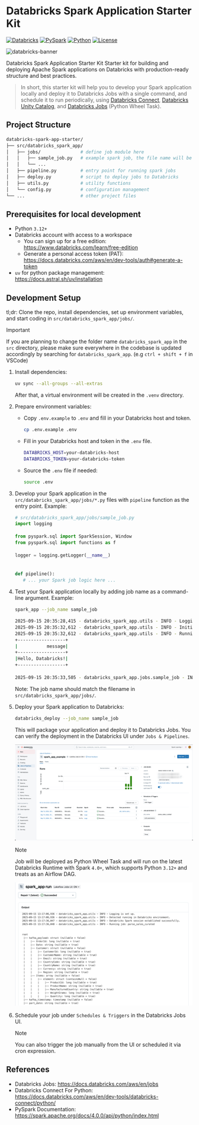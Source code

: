 # Databricks Spark Application Starter Kit

[![Databricks](https://img.shields.io/badge/Databricks-Connect-FF3621?style=for-the-badge&logo=databricks)](https://databricks.com)
[![PySpark](https://img.shields.io/badge/PySpark-4.0+-E25A1C?style=for-the-badge&logo=apachespark)](https://spark.apache.org/)
[![Python](https://img.shields.io/badge/Python-3.12+-3776AB?style=for-the-badge&logo=python)](https://www.python.org/)
[![License](https://img.shields.io/badge/License-MIT-000000?style=for-the-badge&logo=opensourceinitiative)](LICENSE)

![databricks-banner](https://nri-na.com/wp-content/uploads/2025/04/databricks-logo-white-1.png)

Databricks Spark Application Starter Kit Starter kit for building and deploying Apache Spark applications on Databricks with production-ready structure and best practices.

> In short, this starter kit will help you to develop your Spark application locally and deploy it to Databricks Jobs with a single command, and schedule it to run periodically, using [Databricks Connect](https://docs.databricks.com/aws/en/dev-tools/databricks-connect/python/), [Databricks Unity Catalog](https://docs.databricks.com/aws/en/data-governance/unity-catalog), and [Databricks Jobs](https://docs.databricks.com/aws/en/jobs) (Python Wheel Task).

## Project Structure

```bash
databricks-spark-app-starter/
├── src/databricks_spark_app/
│   ├── jobs/               # define job module here
│   │   ├── sample_job.py   # example spark job, the file name will be used as job name
│   │   └── ...             
│   ├── pipeline.py         # entry point for running spark jobs
│   ├── deploy.py           # script to deploy jobs to Databricks
│   ├── utils.py            # utility functions
│   └── config.py           # configuration management
└── ...                     # other project files
```

## Prerequisites for local development

- Python `3.12+`
- Databricks account with access to a workspace
  - You can sign up for a free edition: https://www.databricks.com/learn/free-edition
  - Generate a personal access token (PAT): https://docs.databricks.com/aws/en/dev-tools/auth#generate-a-token
- `uv` for python package management: https://docs.astral.sh/uv/installation

## Development Setup

tl;dr:
Clone the repo, install dependencies, set up environment variables, and start coding in `src/databricks_spark_app/jobs/`.

> [!IMPORTANT]
> If you are planning to change the folder name `databricks_spark_app` in the `src` directory, please make sure everywhere in the codebase is updated accordingly by searching for `databricks_spark_app`. (e.g `ctrl + shift + f` in VSCode)

1. Install dependencies:
   ```bash
   uv sync --all-groups --all-extras
   ```
   After that, a virtual environment will be created in the `.venv` directory.

2. Prepare environment variables:
   - Copy `.env.example` to `.env` and fill in your Databricks host and token.
      ```bash
      cp .env.example .env
      ```
   - Fill in your Databricks host and token in the `.env` file.
      ```bash
      DATABRICKS_HOST=your-databricks-host
      DATABRICKS_TOKEN=your-databricks-token
      ```
   - Source the `.env` file if needed:
      ```bash
      source .env
      ```

3. Develop your Spark application in the `src/databricks_spark_app/jobs/*.py` files with `pipeline` function as the entry point. Example:

   ```python
   # src/databricks_spark_app/jobs/sample_job.py
   import logging

   from pyspark.sql import SparkSession, Window
   from pyspark.sql import functions as f

   logger = logging.getLogger(__name__)


   def pipeline():
      # ... your Spark job logic here ...
   ```

4. Test your Spark application locally by adding job name as a command-line argument. Example:
   ```bash
   spark_app --job_name sample_job
   ```

   ```bash
   2025-09-15 20:35:28,415 - databricks_spark_app.utils - INFO - Logging is set up.
   2025-09-15 20:35:32,612 - databricks_spark_app.utils - INFO - Initialized Spark 4.0.0 session.
   2025-09-15 20:35:32,612 - databricks_spark_app.utils - INFO - Running job: sample_job
   +------------------+
   |           message|
   +------------------+
   |Hello, Databricks!|
   +------------------+

   2025-09-15 20:35:33,505 - databricks_spark_app.jobs.sample_job - INFO - Sample job completed successfully.
   ```
   Note: The job name should match the filename in `src/databricks_spark_app/jobs/`.

5. Deploy your Spark application to Databricks:
   ```bash
   databricks_deploy --job_name sample_job
   ```

   This will package your application and deploy it to Databricks Jobs. You can verify the deployment in the Databricks UI under `Jobs & Pipelines`.

   ![Databricks Jobs UI](docs/images/00-databricks-jobs-ui.png)

   > [!NOTE]
   > Job will be deployed as Python Wheel Task and will run on the latest Databricks Runtime with Spark `4.0+`, which supports Python `3.12+` and treats as an Airflow DAG.

   ![Databricks Run Logs](docs/images/01-databricks-run-logs.png)

6. Schedule your job under `Schedules & Triggers` in the Databricks Jobs UI. 
   
   > [!NOTE]
   > You can also trigger the job manually from the UI or scheduled it via cron expression.

## References

- Databricks Jobs: https://docs.databricks.com/aws/en/jobs
- Databricks Connect For Python: https://docs.databricks.com/aws/en/dev-tools/databricks-connect/python/
- PySpark Documentation: https://spark.apache.org/docs/4.0.0/api/python/index.html